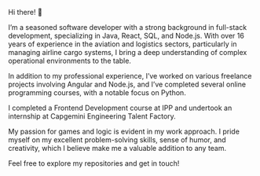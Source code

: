 Hi there! 👋

I’m a seasoned software developer with a strong background in full-stack development, specializing in Java, React, SQL, and Node.js. With over 16 years of experience in the aviation and logistics sectors, particularly in managing airline cargo systems, I bring a deep understanding of complex operational environments to the table.

In addition to my professional experience, I’ve worked on various freelance projects involving Angular and Node.js, and I’ve completed several online programming courses, with a notable focus on Python.

I completed a Frontend Development course at IPP and undertook an internship at Capgemini Engineering Talent Factory.

My passion for games and logic is evident in my work approach. I pride myself on my excellent problem-solving skills, sense of humor, and creativity, which I believe make me a valuable addition to any team.

Feel free to explore my repositories and get in touch!
